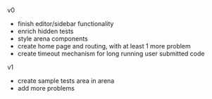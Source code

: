 v0
- finish editor/sidebar functionality
- enrich hidden tests
- style arena components
- create home page and routing, with at least 1 more problem
- create timeout mechanism for long running user submitted code

v1
- create sample tests area in arena
- add more problems

